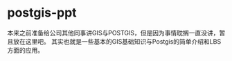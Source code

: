 # postgis-ppt
本来之前准备给公司其他同事讲GIS与POSTGIS，但是因为事情耽搁一直没讲，暂且放在这里吧。
其实也就是一些基本的GIS基础知识与Postgis的简单介绍和LBS方面的应用。

